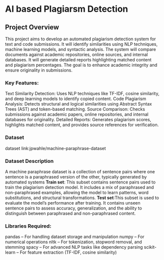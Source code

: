 # AI based Plagiarsm Detection
## Project Overview
This project aims to develop an automated plagiarism detection system for text and code submissions. It will identify similarities using NLP techniques, machine learning models, and syntactic analysis. The system will compare documents against academic repositories, online sources, and internal databases. It will generate detailed reports highlighting matched content and plagiarism percentages. The goal is to enhance academic integrity and ensure originality in submissions.
### Key Features:
Text Similarity Detection: Uses NLP techniques like TF-IDF, cosine similarity, and deep learning models to identify copied content.
Code Plagiarism Analysis: Detects structural and logical similarities using Abstract Syntax Trees (AST) and token-based matching.
Source Comparison: Checks submissions against academic papers, online repositories, and internal databases for originality.
Detailed Reports: Generates plagiarism scores, highlights matched content, and provides source references for verification.
### Dataset
dataset link:jpwahle/machine-paraphrase-dataset
### Dataset Description
A machine paraphrase dataset is a collection of sentence pairs where one sentence is a paraphrased version of the other, typically generated by automated systems
**Train set**: This subset contains sentence pairs used to train the plagiarism detection model. It includes a mix of paraphrased and non-paraphrased examples, allowing the model to learn patterns, word substitutions, and structural transformations.
**Test set**:This subset is used to evaluate the model’s performance after training. It contains unseen sentence pairs to assess accuracy, generalization, and the ability to distinguish between paraphrased and non-paraphrased content.
### Libraries Required:
pandas – For handling dataset storage and manipulation
numpy – For numerical operations
nltk – For tokenization, stopword removal, and stemming
spacy – For advanced NLP tasks like dependency parsing
scikit-learn – For feature extraction (TF-IDF, cosine similarity)
